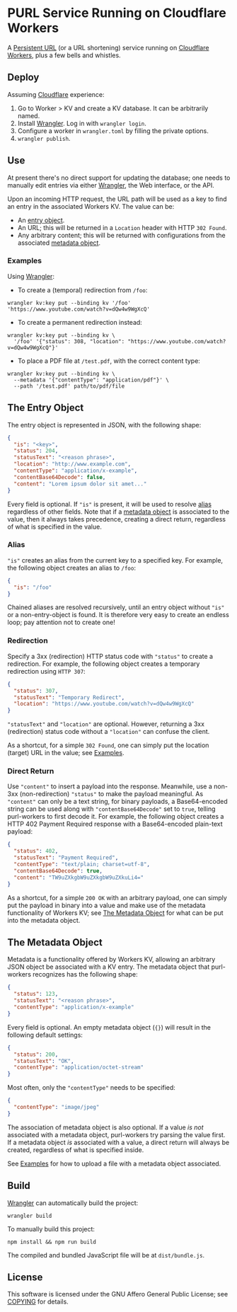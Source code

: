 # PURL Service Running on Cloudflare Workers

A [Persistent URL][purl] (or a URL shortening) service running on [Cloudflare Workers][cfwkrs], plus a few bells and whistles.

## Deploy

Assuming [Cloudflare][cf] experience:

1. Go to Worker \> KV and create a KV database. It can be arbitrarily named.
2. Install [Wrangler]. Log in with `wrangler login`.
3. Configure a worker in `wrangler.toml` by filling the private options.
4. `wrangler publish`.

## Use

At present there's no direct support for updating the database; one needs to manually edit entries via either [Wrangler], the Web interface, or the API.

Upon an incoming HTTP request, the URL path will be used as a key to find an entry in the associated Workers KV. The value can be:

- An [entry object](#the-entry-object).
- An URL; this will be returned in a `Location` header with HTTP `302 Found`.
- Any arbitrary content; this will be returned with configurations from the associated [metadata object](#the-metadata-object).

### Examples

Using [Wrangler]:

- To create a (temporal) redirection from `/foo`:

```shell
wrangler kv:key put --binding kv '/foo' 'https://www.youtube.com/watch?v=dQw4w9WgXcQ'
```

- To create a permanent redirection instead:

```shell
wrangler kv:key put --binding kv \
  '/foo' '{"status": 308, "location": "https://www.youtube.com/watch?v=dQw4w9WgXcQ"}'
```

- To place a PDF file at `/test.pdf`, with the correct content type:

```shell
wrangler kv:key put --binding kv \
  --metadata '{"contentType": "application/pdf"}' \
  --path '/test.pdf' path/to/pdf/file
```

## The Entry Object

The entry object is represented in JSON, with the following shape:

```json
{
  "is": "<key>",
  "status": 204,
  "statusText": "<reason phrase>",
  "location": "http://www.example.com",
  "contentType": "application/x-example",
  "contentBase64Decode": false,
  "content": "Lorem ipsum dolor sit amet..."
}
```

Every field is optional. If `"is"` is present, it will be used to resolve [alias](#alias) regardless of other fields. Note that if a [metadata object](#the-metadata-object) is associated to the value, then it always takes precedence, creating a direct return, regardless of what is specified in the value.

### Alias

`"is"` creates an alias from the current key to a specified key. For example, the following object creates an alias to `/foo`:

```json
{
  "is": "/foo"
}
```

Chained aliases are resolved recursively, until an entry object without `"is"` or a non-entry-object is found. It is therefore very easy to create an endless loop; pay attention not to create one!

### Redirection

Specify a 3xx (redirection) HTTP status code with `"status"` to create a redirection. For example, the following object creates a temporary redirection using `HTTP 307`:

```json
{
  "status": 307,
  "statusText": "Temporary Redirect",
  "location": "https://www.youtube.com/watch?v=dQw4w9WgXcQ"
}
```

`"statusText"` and `"location"` are optional. However, returning a 3xx (redirection) status code without a `"location"` can confuse the client.

As a shortcut, for a simple `302 Found`, one can simply put the location (target) URL in the value; see [Examples](#examples).

### Direct Return

Use `"content"` to insert a payload into the response. Meanwhile, use a non-3xx (non-redirection) `"status"` to make the payload meaningful. As `"content"` can only be a text string, for binary payloads, a Base64-encoded string can be used along with `"contentBase64Decode"` set to `true`, telling purl-workers to first decode it. For example, the following object creates a HTTP 402 Payment Required response with a Base64-encoded plain-text payload:

```json
{
  "status": 402,
  "statusText": "Payment Required",
  "contentType": "text/plain; charset=utf-8",
  "contentBase64Decode": true,
  "content": "TW9uZXkgbW9uZXkgbW9uZXkuLi4="
}
```

As a shortcut, for a simple `200 OK` with an arbitrary payload, one can simply put the payload in binary into a value and make use of the metadata functionality of Workers KV; see [The Metadata Object](#the-metadata-object) for what can be put into the metadata object.

## The Metadata Object

Metadata is a functionality offered by Workers KV, allowing an arbitrary JSON object be associated with a KV entry. The metadata object that purl-workers recognizes has the following shape:

```json
{
  "status": 123,
  "statusText": "<reason phrase>",
  "contentType": "application/x-example"
}
```

Every field is optional. An empty metadata object (`{}`) will result in the following default settings:

```json
{
  "status": 200,
  "statusText": "OK",
  "contentType": "application/octet-stream"
}
```

Most often, only the `"contentType"` needs to be specified:

```json
{
  "contentType": "image/jpeg"
}
```

The association of metadata object is also optional. If a value _is not_ associated with a metadata object, purl-workers try parsing the value first. If a metadata object _is_ associated with a value, a direct return will always be created, regardless of what is specified inside.

See [Examples](#examples) for how to upload a file with a metadata object associated.

## Build

[Wrangler] can automatically build the project:

```shell
wrangler build
```

To manually build this project:

```shell
npm install && npm run build
```

The compiled and bundled JavaScript file will be at `dist/bundle.js`.

## License

This software is licensed under the GNU Affero General Public License; see [COPYING](COPYING) for details.

[purl]: https://en.wikipedia.org/wiki/Persistent_uniform_resource_locator
[cfwkrs]: https://workers.cloudflare.com/
[cf]: https://www.cloudflare.com/
[Wrangler]: https://github.com/cloudflare/wrangler
[Cargo]: https://doc.rust-lang.org/cargo/
